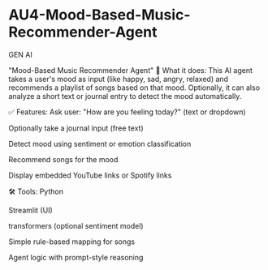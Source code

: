 # AU4-Mood-Based-Music-Recommender-Agent
GEN AI

"Mood-Based Music Recommender Agent"
📌 What it does:
This AI agent takes a user's mood as input (like happy, sad, angry, relaxed) and recommends a playlist of songs based on that mood.
Optionally, it can also analyze a short text or journal entry to detect the mood automatically.

✅ Features:
Ask user: "How are you feeling today?" (text or dropdown)

Optionally take a journal input (free text)

Detect mood using sentiment or emotion classification

Recommend songs for the mood

Display embedded YouTube links or Spotify links

🛠️ Tools:
Python

Streamlit (UI)

transformers (optional sentiment model)

Simple rule-based mapping for songs

Agent logic with prompt-style reasoning

